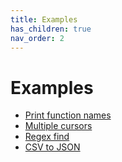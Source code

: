 ```yaml
---
title: Examples
has_children: true
nav_order: 2
---
```


# Examples

* [Print function names](examples-print-function-names.md)
* [Multiple cursors](examples-multiple-cursors.md)
* [Regex find](examples-regex.md)
* [CSV to JSON](examples-csv-to-json.md)
